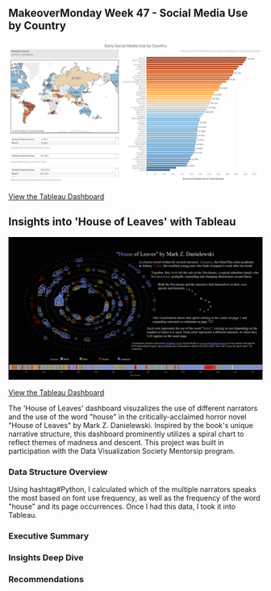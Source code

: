 ## MakeoverMonday Week 47 - Social Media Use by Country
![Tableau Dashboard](https://github.com/mt0ndi/mt0ndi.github.io/blob/main/MakeoverMonday%2047%20Dashboard.png)

[View the Tableau Dashboard](https://public.tableau.com/app/profile/madeline.tondi/viz/MakeoverMonday_1_17328225013830/Dashboard)

## Insights into 'House of Leaves' with Tableau
![Tableau Dashboard](https://github.com/mt0ndi/mt0ndi.github.io/blob/main/House%20of%20Leaves%20Dashboard.png)

[View the Tableau Dashboard](https://public.tableau.com/views/HouseofLeaves/Dashboard12?:language=en-US&:sid=&:redirect=auth&:display_count=n&:origin=viz_share_link)

The 'House of Leaves' dashboard visuzalizes the use of different narrators and the use of the word "house" in the critically-acclaimed horror novel "House of Leaves" by Mark Z. Danielewski. Inspired by the book's unique narrative structure, this dashboard prominently utilizes a spiral chart to reflect themes of madness and descent. This project was built in participation with the Data Visualization Society Mentorsip program.

### Data Structure Overview

Using hashtag#Python, I calculated which of the multiple narrators speaks the most based on font use frequency, as well as the frequency of the word "house" and its page occurrences. Once I had this data, I took it into Tableau.

### Executive Summary
### Insights Deep Dive
### Recommendations
